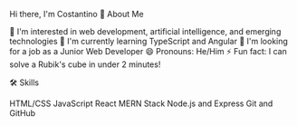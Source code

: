 Hi there, I'm Costantino 👋
About Me

👀 I'm interested in web development, artificial intelligence, and emerging technologies
🌱 I'm currently learning TypeScript and Angular
💼 I'm looking for a job as a Junior Web Developer
😄 Pronouns: He/Him
⚡ Fun fact: I can solve a Rubik's cube in under 2 minutes!

🛠️ Skills

HTML/CSS
JavaScript
React
MERN Stack
Node.js and Express
Git and GitHub
